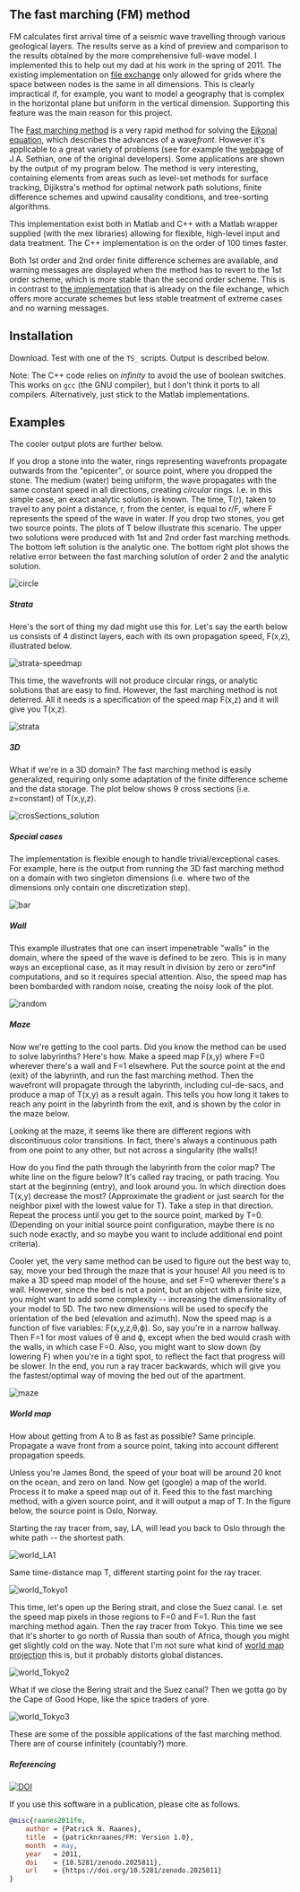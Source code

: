 ## The fast marching (FM) method
FM calculates first arrival time of a seismic wave travelling through various geological layers. The results serve as a kind of preview and comparison to the results obtained by the more comprehensive full-wave model. I implemented this to help out my dad at his work in the spring of 2011. The existing implementation on [file exchange](http://www.mathworks.com/matlabcentral/fileexchange/24531-accurate-fast-marching) only allowed for grids where the space between nodes is the same in all dimensions. This is clearly impractical if, for example, you want to model a geography that is complex in the horizontal plane but uniform in the vertical dimension. Supporting this feature was the main reason for this project.

  

The [Fast marching method](http://en.wikipedia.org/wiki/Fast_marching_method) is a very rapid method for solving the [Eikonal equation](http://en.wikipedia.org/wiki/Eikonal_equation), which describes the advances of a wave*front*. However it's applicable to a great variety of problems (see for example the [webpage](http://math.berkeley.edu/~sethian/2006/Applications/Menu_Expanded_Applications.html) of J.A. Sethian, one of the original developers). Some applications are shown by the output of my program below. 
The method is very interesting, containing elements from areas such as level-set methods for surface tracking, Dijikstra's method for optimal network path solutions, finite difference schemes and upwind causality conditions, and tree-sorting algorithms.

  

This implementation exist both in Matlab and C++ with a Matlab wrapper supplied (with the mex libraries) allowing for flexible, high-level input and data treatment. The C++ implementation is on the order of 100 times faster.

  

Both 1st order and 2nd order finite difference schemes are available, and warning messages are displayed when the method has to revert to the 1st order scheme, which is more stable than the second order scheme. This is in contrast to [the implementation](http://www.mathworks.com/matlabcentral/fileexchange/24531-accurate-fast-marching) that is already on the file exchange, which offers more accurate schemes but less stable treatment of extreme cases and no warning messages.


## Installation

Download. Test with one of the `TS_` scripts. Output is described below.

Note: The C++ code relies on *infinity* to avoid the use of boolean switches. This works on `gcc` (the GNU compiler), but I don't think it ports to all compilers. Alternatively, just stick to the Matlab implementations.

  

## Examples

The cooler output plots are further below.  
  

If you drop a stone into the water, rings representing wavefronts propagate outwards from the "epicenter", or source point, where you dropped the stone. The medium (water) being uniform, the wave propagates with the same constant speed in all directions, creating *circular* rings. I.e. in this simple case, an exact analytic solution is known. The time, T(r), taken to travel to any point a distance, r, from the center, is equal to r/F, where F represents the speed of the wave in water. If you drop two stones, you get two source points. The plots of T below illustrate this scenario. The upper two solutions were produced with 1st and 2nd order fast marching methods. The bottom left solution is the analytic one. The bottom right plot shows the relative error between the fast marching solution of order 2 and the analytic solution.

![circle](./Pics/circle.jpg)

##### Strata

Here's the sort of thing my dad might use this for. Let's say the earth below us consists of 4 distinct layers, each with its own propagation speed, F(x,z), illustrated below.


![strata-speedmap](./Pics/strata-speedmap.jpg)

This time, the wavefronts will not produce circular rings, or analytic solutions that are easy to find. However, the fast marching method is not deterred. All it needs is a specification of the speed map F(x,z) and it will give you T(x,z).

![strata](./Pics/strata.jpg)

##### 3D

What if we're in a 3D domain? The fast marching method is easily generalized, requiring only some adaptation of the finite difference scheme and the data storage. The plot below shows 9 cross sections (i.e. z=constant) of T(x,y,z).

![crosSections_solution](./Pics/crosSections_solution.jpg)

##### Special cases

The implementation is flexible enough to handle trivial/exceptional cases. For example, here is the output from running the 3D fast marching method on a domain with two singleton dimensions (i.e. where two of the dimensions only contain one discretization step).

![bar](./Pics/bar.jpg)

##### Wall

This example illustrates that one can insert impenetrable "walls" in the domain, where the speed of the wave is defined to be zero. This is in many ways an exceptional case, as it may result in division by zero or zero*inf computations, and so it requires special attention. Also, the speed map has been bombarded with random noise, creating the noisy look of the plot.

![random](./Pics/random.jpg)

##### Maze

Now we're getting to the cool parts. Did you know the method can be used to solve labyrinths? Here's how. Make a speed map F(x,y) where F=0 wherever there's a wall and F=1 elsewhere. Put the source point at the end (exit) of the labyrinth, and run the fast marching method. Then the wavefront will propagate through the labyrinth, including cul-de-sacs, and produce a map of T(x,y) as a result again. This tells you how long it takes to reach any point in the labyrinth from the exit, and is shown by the color in the maze below.

  

Looking at the maze, it seems like there are different regions with discontinuous color transitions. In fact, there's always a continuous path from one point to any other, but not across a singularity (the walls)!

  

How do you find the path through the labyrinth from the color map? The white line on the figure below? It's called ray tracing, or path tracing. You start at the beginning (entry), and look around you. In which direction does T(x,y) decrease the most? (Approximate the gradient or just search for the neighbor pixel with the lowest value for T). Take a step in that direction. Repeat the process until you get to the source point, marked by T=0. (Depending on your initial source point configuration, maybe there is no such node exactly, and so maybe you want to include additional end point criteria).

  

Cooler yet, the very same method can be used to figure out the best way to, say, move your bed through the maze that is your house! All you need is to make a 3D speed map model of the house, and set F=0 wherever there's a wall. However, since the bed is not a point, but an object with a finite size, you might want to add some complexity -- increasing the dimensionality of your model to 5D. The two new dimensions will be used to specify the orientation of the bed (elevation and azimuth). Now the speed map is a function of five variables: F(x,y,z,θ,ϕ). So, say you're in a narrow hallway. Then F=1 for most values of θ and  ϕ, except when the bed would crash with the walls, in which case F=0. Also, you might want to slow down (by lowering F) when you're in a tight spot, to reflect the fact that progress will be slower. In the end, you run a ray tracer backwards, which will give you the fastest/optimal way of moving the bed out of the apartment.

![maze](./Pics/maze.jpg)

##### World map

How about getting from A to B as fast as possible? Same principle. Propagate a wave front from a source point, taking into account different propagation speeds.

  

Unless you're James Bond, the speed of your boat will be around 20 knot on the ocean, and zero on land. Now get (google) a map of the world. Process it to make a speed map out of it. Feed this to the fast marching method, with a given source point, and it will output a map of T. In the figure below, the source point is Oslo, Norway.

  

Starting the ray tracer from, say, LA, will lead you back to Oslo through the white path -- the shortest path.

![world_LA1](./Pics/world_LA1.jpg)

Same time-distance map T, different starting point for the ray tracer.

![world_Tokyo1](./Pics/world_Tokyo1.jpg)

This time, let's open up the Bering strait, and close the Suez canal. I.e. set the speed map pixels in those regions to F=0 and F=1. Run the fast marching method again. Then the ray tracer from Tokyo. This time we see that it's shorter to go north of Russia than south of Africa, though you might get slightly cold on the way. Note that I'm not sure what kind of [world map projection](http://en.wikipedia.org/wiki/Map_projection) this is, but it probably distorts global distances.

![world_Tokyo2](./Pics/world_Tokyo2.jpg)

What if we close the Bering strait and the Suez canal? Then we gotta go by the Cape of Good Hope, like the spice traders of yore.

![world_Tokyo3](./Pics/world_Tokyo3.jpg)

These are some of the possible applications of the fast marching method. There are of course infinitely (countably?) more.

##### Referencing 

[![DOI](https://zenodo.org/badge/DOI/10.5281/zenodo.2025811.svg)](https://doi.org/10.5281/zenodo.2025811)

If you use this software in a publication, please cite as follows.

```bibtex
@misc{raanes2011fm,
	author = {Patrick N. Raanes},
	title  = {patricknraanes/FM: Version 1.0},
	month  = may,
	year   = 2011,
	doi    = {10.5281/zenodo.2025811},
	url    = {https://doi.org/10.5281/zenodo.2025811}
}
```

